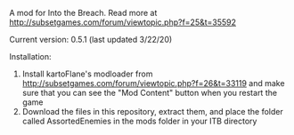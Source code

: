 A mod for Into the Breach. Read more at http://subsetgames.com/forum/viewtopic.php?f=25&t=35592

Current version: 0.5.1 (last updated 3/22/20)

Installation:
1. Install kartoFlane's modloader from http://subsetgames.com/forum/viewtopic.php?f=26&t=33119 and make sure that you can see the "Mod Content" button when you restart the game
2. Download the files in this repository, extract them, and place the folder called AssortedEnemies in the mods folder in your ITB directory
